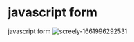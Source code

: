# javascript form
 javascript form
![screely-1661996292531](https://user-images.githubusercontent.com/95566104/187814210-8b94e810-cc1d-4d23-9b96-f15d7151771c.png)
